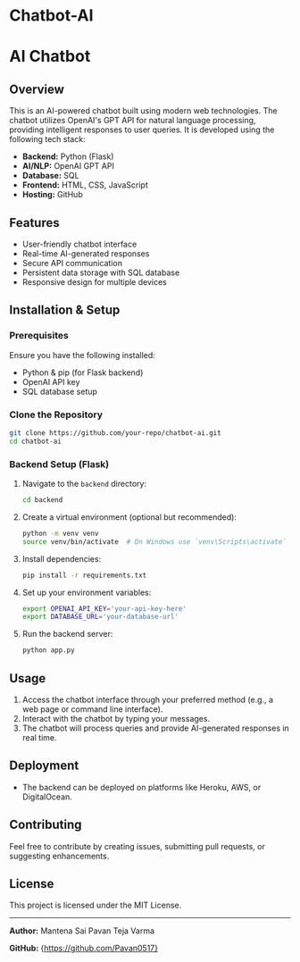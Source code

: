 # Chatbot-AI
# AI Chatbot

## Overview
This is an AI-powered chatbot built using modern web technologies. The chatbot utilizes OpenAI's GPT API for natural language processing, providing intelligent responses to user queries. It is developed using the following tech stack:

- **Backend:** Python (Flask)
- **AI/NLP:** OpenAI GPT API
- **Database:** SQL
- **Frontend:** HTML, CSS, JavaScript
- **Hosting:** GitHub

## Features
- User-friendly chatbot interface
- Real-time AI-generated responses
- Secure API communication
- Persistent data storage with SQL database
- Responsive design for multiple devices

## Installation & Setup

### Prerequisites
Ensure you have the following installed:
- Python & pip (for Flask backend)
- OpenAI API key
- SQL database setup

### Clone the Repository
```bash
git clone https://github.com/your-repo/chatbot-ai.git
cd chatbot-ai
```

### Backend Setup (Flask)
1. Navigate to the `backend` directory:
   ```bash
   cd backend
   ```
2. Create a virtual environment (optional but recommended):
   ```bash
   python -m venv venv
   source venv/bin/activate  # On Windows use `venv\Scripts\activate`
   ```
3. Install dependencies:
   ```bash
   pip install -r requirements.txt
   ```
4. Set up your environment variables:
   ```bash
   export OPENAI_API_KEY='your-api-key-here'
   export DATABASE_URL='your-database-url'
   ```
5. Run the backend server:
   ```bash
   python app.py
   ```

## Usage
1. Access the chatbot interface through your preferred method (e.g., a web page or command line interface).
2. Interact with the chatbot by typing your messages.
3. The chatbot will process queries and provide AI-generated responses in real time.

## Deployment
- The backend can be deployed on platforms like Heroku, AWS, or DigitalOcean.

## Contributing
Feel free to contribute by creating issues, submitting pull requests, or suggesting enhancements.

## License
This project is licensed under the MIT License.

---
**Author:** Mantena Sai Pavan Teja Varma 

**GitHub:** {https://github.com/Pavan0517}

